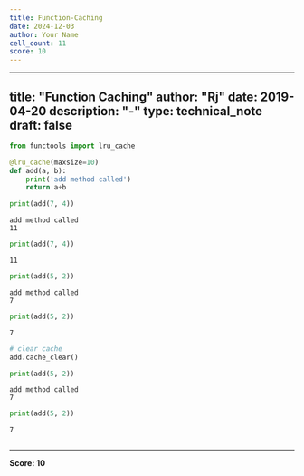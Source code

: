 ```yaml
---
title: Function-Caching
date: 2024-12-03
author: Your Name
cell_count: 11
score: 10
---
```


---
title: "Function Caching"
author: "Rj"
date: 2019-04-20
description: "-"
type: technical_note
draft: false
---

```python
from functools import lru_cache
```


```python
@lru_cache(maxsize=10)
def add(a, b):
    print('add method called')
    return a+b
```


```python
print(add(7, 4))
```

    add method called
    11



```python
print(add(7, 4))
```

    11



```python
print(add(5, 2))
```

    add method called
    7



```python
print(add(5, 2))
```

    7



```python
# clear cache
add.cache_clear()
```


```python
print(add(5, 2))
```

    add method called
    7



```python
print(add(5, 2))
```

    7



```python

```


---
**Score: 10**